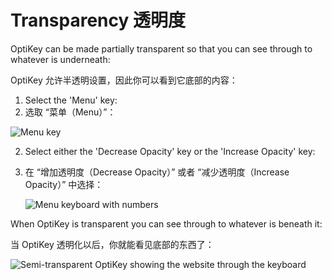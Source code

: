 Transparency
透明度
======

OptiKey can be made partially transparent so that you can see through to whatever is underneath:

OptiKey 允许半透明设置，因此你可以看到它底部的内容：

1.  Select the 'Menu' key:
2.  选取 “菜单（Menu）”：

![Menu key](https://github.com/JuliusSweetland/OptiKey/blob/gh-pages/images/Key_Menu_Up.png)

2.  Select either the 'Decrease Opacity' key or the 'Increase Opacity' key:

2.  在 “增加透明度（Decrease Opacity）” 或者 “减少透明度（Increase Opacity）” 中选择：

    ![Menu keyboard with numbers](https://github.com/JuliusSweetland/OptiKey/blob/gh-pages/images/Keyboard_Menu_Numbered.png)

When OptiKey is transparent you can see through to whatever is beneath it:

当 OptiKey 透明化以后，你就能看见底部的东西了：

![Semi-transparent OptiKey showing the website through the keyboard](https://github.com/JuliusSweetland/OptiKey/blob/gh-pages/images/Using_Transparency2.png)
